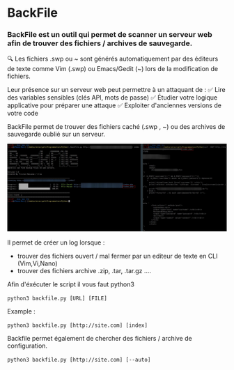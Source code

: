 # BackFile

### BackFile est un outil qui permet de scanner un serveur web afin de trouver des fichiers / archives de sauvegarde.

🔍 Les fichiers .swp ou ~ sont générés automatiquement par des éditeurs de texte comme Vim (.swp) ou Emacs/Gedit (~) lors de la modification de fichiers. 

Leur présence sur un serveur web peut permettre à un attaquant de :
✅ Lire des variables sensibles (clés API, mots de passe)
✅ Étudier votre logique applicative pour préparer une attaque
✅ Exploiter d'anciennes versions de votre code

BackFile permet de trouver des fichiers caché (.swp , ~) ou des archives de sauvegarde oublié sur un serveur.

![Screenshot_20240501_153854](https://github.com/xnom0/BackFile/blob/main/1747036201086.jpeg)

Il permet de créer un log lorsque :
* trouver des fichiers ouvert / mal fermer par un editeur de texte en CLI (Vim,Vi,Nano)
* trouver des fichiers archive .zip, .tar, .tar.gz .... 

Afin d'éxécuter le script il vous faut python3

`python3 backfile.py [URL] [FILE]`

Example :

`python3 backfile.py [http://site.com] [index]`

Backfile permet également de chercher des fichiers / archive de configuration.

`python3 backfile.py [http://site.com] [--auto]`
